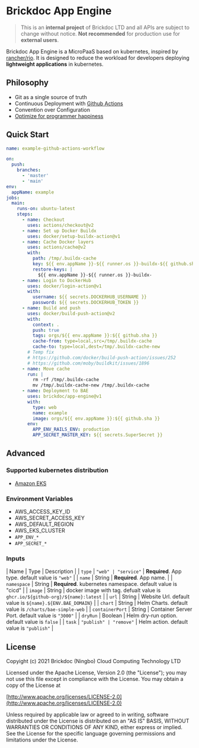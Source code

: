 # Brickdoc App Engine

> This is an **internal project** of Brickdoc LTD and all APIs are subject to change without notice.
> **Not recommended** for production use for **external users**.

Brickdoc App Engine is a MicroPaaS based on kubernetes, inspired by [rancher/rio](https://github.com/rancher/rio).
It is designed to reduce the workload for developers deploying **lightweight applications** in kubernetes.

## Philosophy

- Git as a single source of truth
- Continuous Deployment with [Github Actions](https://github.com/features/actions)
- Convention over Configuration
- [Optimize for programmer happiness](https://rubyonrails.org/doctrine/#optimize-for-programmer-happiness)

## Quick Start

```yaml
name: example-github-actions-workflow

on:
  push:
    branches:
      - 'master'
      - 'main'
env:
  appName: example
jobs:
  main:
    runs-on: ubuntu-latest
    steps:
      - name: Checkout
        uses: actions/checkout@v2
      - name: Set up Docker Buildx
        uses: docker/setup-buildx-action@v1
      - name: Cache Docker layers
        uses: actions/cache@v2
        with:
          path: /tmp/.buildx-cache
          key: ${{ env.appName }}-${{ runner.os }}-buildx-${{ github.sha }}
          restore-keys: |
            ${{ env.appName }}-${{ runner.os }}-buildx-
      - name: Login to DockerHub
        uses: docker/login-action@v1
        with:
          username: ${{ secrets.DOCKERHUB_USERNAME }}
          password: ${{ secrets.DOCKERHUB_TOKEN }}
      - name: Build and push
        uses: docker/build-push-action@v2
        with:
          context: .
          push: true
          tags: orgs/${{ env.appName }}:${{ github.sha }}
          cache-from: type=local,src=/tmp/.buildx-cache
          cache-to: type=local,dest=/tmp/.buildx-cache-new
        # Temp fix
        # https://github.com/docker/build-push-action/issues/252
        # https://github.com/moby/buildkit/issues/1896
      - name: Move cache
        run: |
          rm -rf /tmp/.buildx-cache
          mv /tmp/.buildx-cache-new /tmp/.buildx-cache
      - name: Deployment to BAE
        uses: brickdoc/app-engine@v1
        with:
          type: web
          name: example
          image: orgs/${{ env.appName }}:${{ github.sha }}
        env:
          APP_ENV_RAILS_ENV: production
          APP_SECRET_MASTER_KEY: ${{ secrets.SuperSecret }}
```

## Advanced

### Supported kubernetes distribution

- [Amazon EKS](https://aws.amazon.com/cn/eks/)

### Environment Variables

- AWS_ACCESS_KEY_ID
- AWS_SECRET_ACCESS_KEY
- AWS_DEFAULT_REGION
- AWS_EKS_CLUSTER
- `APP_ENV_*`
- `APP_SECRET_*`

### Inputs

| Name | Type | Description |
| `type` | `"web" | "service"` | **Required**. App type. default value is `"web"` |
| `name` | String | **Required**. App name. |
| `namespace` | String | **Required**. kubernetes namespace. default value is "cicd" |
| `image` | String | docker image with tag. defualt value is `ghcr.io/${github-org}/${name}:latest` |
| `url` | String | Website Url. default value is `${name}.${ENV.BAE_DOMAIN}` |
| `chart` | String | Helm Charts. default value is `/charts/bae-simple-web` |
| `containerPort` | String | Container Server Port. default value is `"3000"` |
| `dryRun` | Boolean | Helm dry-run option. default value is `false` |
| `task` | `"publish" | "remove"` | Helm action. default value is `"publish"` |

## License

Copyight (c) 2021 Brickdoc (Ningbo) Cloud Computing Technology LTD

Licensed under the Apache License, Version 2.0 (the "License");
you may not use this file except in compliance with the License.
You may obtain a copy of the License at

[http://www.apache.org/licenses/LICENSE-2.0](http://www.apache.org/licenses/LICENSE-2.0)

Unless required by applicable law or agreed to in writing, software
distributed under the License is distributed on an "AS IS" BASIS,
WITHOUT WARRANTIES OR CONDITIONS OF ANY KIND, either express or implied.
See the License for the specific language governing permissions and
limitations under the License.
